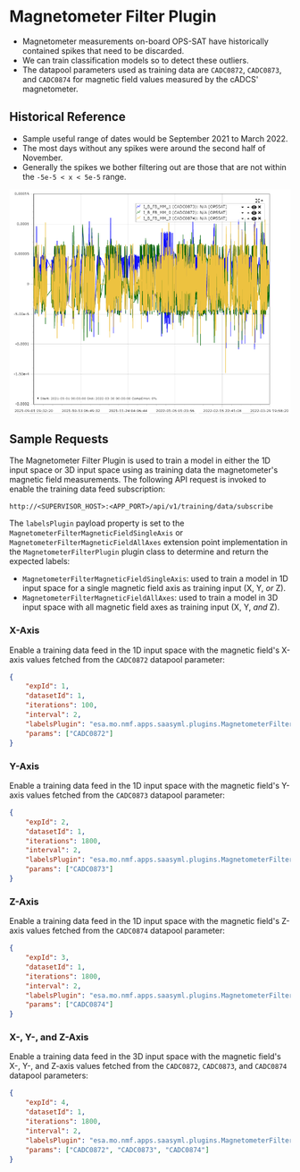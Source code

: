 # Magnetometer Filter Plugin
- Magnetometer measurements on-board OPS-SAT have historically contained spikes that need to be discarded.
- We can train classification models so to detect these outliers.
- The datapool parameters used as training data are `CADC0872`, `CADC0873`, and `CADC0874` for magnetic field values measured by the cADCS' magnetometer.

## Historical Reference
- Sample useful range of dates would be September 2021 to March 2022.
- The most days without any spikes were around the second half of November.
- Generally the spikes we bother filtering out are those that are not within the `-5e-5 < x < 5e-5` range.

![Magnetometer Measurements](references/magnetometer_measurements.png)

## Sample Requests
The Magnetometer Filter Plugin is used to train a model in either the 1D input space or 3D input space using as training data the magnetometer's magnetic field measurements. The following API request is invoked to enable the training data feed subscription:

```
http://<SUPERVISOR_HOST>:<APP_PORT>/api/v1/training/data/subscribe
```

The `labelsPlugin` payload property is set to the `MagnetometerFilterMagneticFieldSingleAxis` or `MagnetometerFilterMagneticFieldAllAxes` extension point implementation in the `MagnetometerFilterPlugin` plugin class to determine and return the expected labels:
- `MagnetometerFilterMagneticFieldSingleAxis`: used to train a model in 1D input space for a single magnetic field axis as training input (X, Y, *or* Z).
- `MagnetometerFilterMagneticFieldAllAxes`: used to train a model in 3D input space with all magnetic field axes as training input (X, Y, *and* Z).

### X-Axis
Enable a training data feed in the 1D input space with the magnetic field's X-axis values fetched from the `CADC0872` datapool parameter:

```json
{
    "expId": 1,
    "datasetId": 1,
    "iterations": 100,
    "interval": 2,
    "labelsPlugin": "esa.mo.nmf.apps.saasyml.plugins.MagnetometerFilterPlugin.MagnetometerFilterMagneticFieldSingleAxis",
    "params": ["CADC0872"]
}
```

### Y-Axis
Enable a training data feed in the 1D input space with the magnetic field's Y-axis values fetched from the `CADC0873` datapool parameter:

```json
{
    "expId": 2,
    "datasetId": 1,
    "iterations": 1800,
    "interval": 2,
    "labelsPlugin": "esa.mo.nmf.apps.saasyml.plugins.MagnetometerFilterPlugin.MagnetometerFilterMagneticFieldSingleAxis",
    "params": ["CADC0873"]
}
```

### Z-Axis
Enable a training data feed in the 1D input space with the magnetic field's Z-axis values fetched from the `CADC0874` datapool parameter:

```json
{
    "expId": 3,
    "datasetId": 1,
    "iterations": 1800,
    "interval": 2,
    "labelsPlugin": "esa.mo.nmf.apps.saasyml.plugins.MagnetometerFilterPlugin.MagnetometerFilterMagneticFieldSingleAxis",
    "params": ["CADC0874"]
}
```

### X-, Y-, and Z-Axis
Enable a training data feed in the 3D input space with the magnetic field's X-, Y-, and Z-axis values fetched from the `CADC0872`, `CADC0873`, and `CADC0874` datapool parameters:

```json
{
    "expId": 4,
    "datasetId": 1,
    "iterations": 1800,
    "interval": 2,
    "labelsPlugin": "esa.mo.nmf.apps.saasyml.plugins.MagnetometerFilterPlugin.MagnetometerFilterMagneticFieldAllAxes",
    "params": ["CADC0872", "CADC0873", "CADC0874"]
}
```
